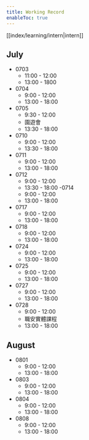 ```yaml
---
title: Working Record
enableToc: true
---
```

[[index/learning/intern|intern]]

## July
- 0703
  - 11:00 - 12:00
  - 13:00 - 1800
- 0704
	- 9:00 - 12:00
	- 13:00 - 18:00
- 0705
  - 9:30 - 12:00
  - 園遊會
  - 13:30 - 18:00  
- 0710
  - 9:00 - 12:00  
  - 13:30 - 18:00
- 0711
  - 9:00 - 12:00
  - 13:00 - 18:00
- 0712
  - 9:00 - 12:00
  - 13:30 - 18:00
-0714
  - 9:00 - 12:00
  - 13:00 - 18:00
- 0717
  - 9:00 - 12:00   
  - 13:00 - 18:00
- 0718
  - 9:00 - 12:00   
  - 13:00 - 18:00
- 0724
  - 9:00 - 12:00
  - 13:00 - 18:00
- 0725
  - 9:00 - 12:00
  - 13:00 - 18:00
- 0727
  - 9:00 - 12:00
  - 13:00 - 18:00
- 0728
  - 9:00 - 12:00
  - 職安實體課程
  - 13:00 - 18:00

## August
- 0801
  - 9:00 - 12:00   
  - 13:00 - 18:00
- 0803
  - 9:00 - 12:00   
  - 13:00 - 18:00
- 0804
  - 9:00 - 12:00   
  - 13:00 - 18:00
- 0808
  - 9:00 - 12:00   
  - 13:00 - 18:00